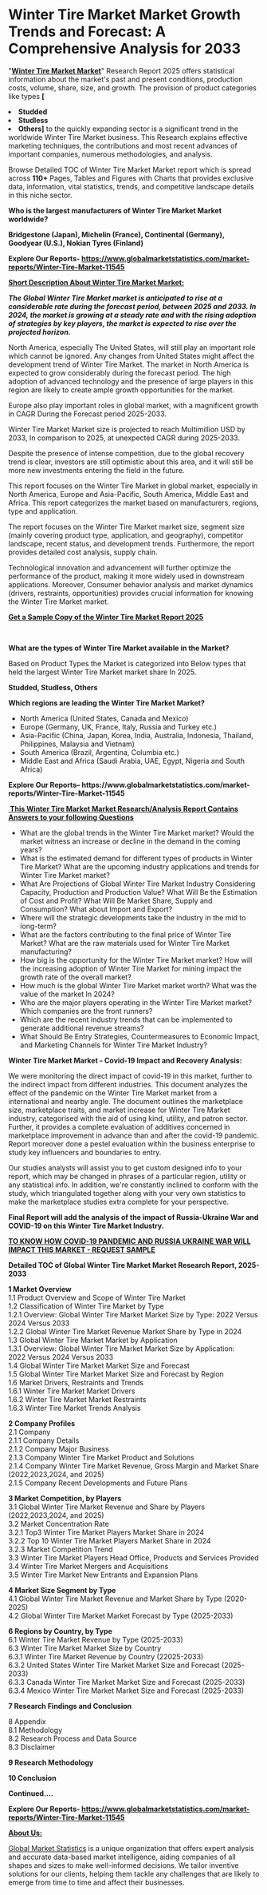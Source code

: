 <H1>Winter Tire Market Market Growth Trends and Forecast: A Comprehensive Analysis for 2033</H1><p>"<strong><a href="https://www.globalmarketstatistics.com/market-reports/Winter-Tire-Market-11545">Winter Tire Market Market</a></strong>" Research Report 2025 offers statistical information about the market's past and present conditions, production costs, volume, share, size, and growth. The provision of product categories like types&nbsp;<strong>[<li>Studded<li>Studless<li>Others]</strong>&nbsp;to the quickly expanding sector is a significant trend in the worldwide Winter Tire Market business. This Research explains effective marketing techniques, the contributions and most recent advances of important companies, numerous methodologies, and analysis.</p><p>Browse Detailed TOC of Winter Tire Market Market report which is spread across&nbsp;<strong>110+</strong>&nbsp;Pages, Tables and Figures with Charts that provides exclusive data, information, vital statistics, trends, and competitive landscape details in this niche sector.</p><p><strong>Who is the largest manufacturers of Winter Tire Market Market worldwide?</strong></p><p><strong>Bridgestone (Japan), Michelin (France), Continental (Germany), Goodyear (U.S.), Nokian Tyres (Finland)</strong></p><p><strong>Explore Our Reports-&nbsp;<a href="https://www.globalmarketstatistics.com/market-reports/Winter-Tire-Market-11545">https://www.globalmarketstatistics.com/market-reports/Winter-Tire-Market-11545</a></strong></p><p><strong><u>Short Description About Winter Tire Market Market:</u></strong></p><p><strong><em>The Global Winter Tire Market market is anticipated to rise at a considerable rate during the forecast period, between 2025 and 2033. In 2024, the market is growing at a steady rate and with the rising adoption of strategies by key players, the market is expected to rise over the projected horizon.</em></strong></p><p>North America, especially The United States, will still play an important role which cannot be ignored. Any changes from United States might affect the development trend of Winter Tire Market. The market in North America is expected to grow considerably during the forecast period. The high adoption of advanced technology and the presence of large players in this region are likely to create ample growth opportunities for the market.</p><p>Europe also play important roles in global market, with a magnificent growth in CAGR During the Forecast period 2025-2033.</p><p>Winter Tire Market Market size is projected to reach Multimillion USD by 2033, In comparison to 2025, at unexpected CAGR during 2025-2033.</p><p>Despite the presence of intense competition, due to the global recovery trend is clear, investors are still optimistic about this area, and it will still be more new investments entering the field in the future.</p><p>This report focuses on the Winter Tire Market in global market, especially in North America, Europe and Asia-Pacific, South America, Middle East and Africa. This report categorizes the market based on manufacturers, regions, type and application.</p><p>The report focuses on the Winter Tire Market market size, segment size (mainly covering product type, application, and geography), competitor landscape, recent status, and development trends. Furthermore, the report provides detailed cost analysis, supply chain.</p><p>Technological innovation and advancement will further optimize the performance of the product, making it more widely used in downstream applications. Moreover, Consumer behavior analysis and market dynamics (drivers, restraints, opportunities) provides crucial information for knowing the Winter Tire Market market.</p><p><strong><u>Get a Sample Copy of the Winter Tire Market Report 2025</u></strong></p><p>&nbsp;</p><p><strong>What are the types of Winter Tire Market available in the Market?</strong></p><p>Based on Product Types the Market is categorized into Below types that held the largest Winter Tire Market market share In 2025.</p><p><strong>Studded, Studless, Others</strong></p><p><strong>Which regions are leading the Winter Tire Market Market?</strong></p><ul><li>North America (United States, Canada and Mexico)</li><li>Europe (Germany, UK, France, Italy, Russia and Turkey etc.)</li><li>Asia-Pacific (China, Japan, Korea, India, Australia, Indonesia, Thailand, Philippines, Malaysia and Vietnam)</li><li>South America (Brazil, Argentina, Columbia etc.)</li><li>Middle East and Africa (Saudi Arabia, UAE, Egypt, Nigeria and South Africa)</li></ul><p><strong>Explore Our Reports&ndash;&nbsp;https://www.globalmarketstatistics.com/market-reports/Winter-Tire-Market-11545</strong></p><p><strong><u>&nbsp;This Winter Tire Market Market Research/Analysis Report Contains Answers to your following Questions</u></strong></p><ul><li>What are the global trends in the Winter Tire Market market? Would the market witness an increase or decline in the demand in the coming years?</li><li>What is the estimated demand for different types of products in Winter Tire Market? What are the upcoming industry applications and trends for Winter Tire Market market?</li><li>What Are Projections of Global Winter Tire Market Industry Considering Capacity, Production and Production Value? What Will Be the Estimation of Cost and Profit? What Will Be Market Share, Supply and Consumption? What about Import and Export?</li><li>Where will the strategic developments take the industry in the mid to long-term?</li><li>What are the factors contributing to the final price of Winter Tire Market? What are the raw materials used for Winter Tire Market manufacturing?</li><li>How big is the opportunity for the Winter Tire Market market? How will the increasing adoption of Winter Tire Market for mining impact the growth rate of the overall market?</li><li>How much is the global Winter Tire Market market worth? What was the value of the market In 2024?</li><li>Who are the major players operating in the Winter Tire Market market? Which companies are the front runners?</li><li>Which are the recent industry trends that can be implemented to generate additional revenue streams?</li><li>What Should Be Entry Strategies, Countermeasures to Economic Impact, and Marketing Channels for Winter Tire Market Industry?</li></ul><p><strong>Winter Tire Market Market - Covid-19 Impact and Recovery Analysis:</strong></p><p>We were monitoring the direct impact of covid-19 in this market, further to the indirect impact from different industries. This document analyzes the effect of the pandemic on the Winter Tire Market market from a international and nearby angle. The document outlines the marketplace size, marketplace traits, and market increase for Winter Tire Market industry, categorised with the aid of using kind, utility, and patron sector. Further, it provides a complete evaluation of additives concerned in marketplace improvement in advance than and after the covid-19 pandemic. Report moreover done a pestel evaluation within the business enterprise to study key influencers and boundaries to entry.</p><p>Our studies analysts will assist you to get custom designed info to your report, which may be changed in phrases of a particular region, utility or any statistical info. In addition, we're constantly inclined to conform with the study, which triangulated together along with your very own statistics to make the marketplace studies extra complete for your perspective.</p><p><strong>Final Report will add the analysis of the impact of Russia-Ukraine War and COVID-19 on this Winter Tire Market Industry.</strong></p><p><strong><u><a href="https://www.globalmarketstatistics.com/market-reports/Winter-Tire-Market-11545">TO KNOW HOW COVID-19 PANDEMIC AND RUSSIA UKRAINE WAR WILL IMPACT THIS MARKET - REQUEST SAMPLE</a></u></strong></p><p><strong>Detailed TOC of Global Winter Tire Market Market Research Report, 2025-2033</strong></p><p><strong>1 Market Overview</strong><br /> 1.1 Product Overview and Scope of Winter Tire Market<br /> 1.2 Classification of Winter Tire Market by Type<br /> 1.2.1 Overview: Global Winter Tire Market Market Size by Type: 2022&nbsp;Versus 2024 Versus 2033<br /> 1.2.2 Global Winter Tire Market Revenue Market Share by Type in 2024<br /> 1.3 Global Winter Tire Market Market by Application<br /> 1.3.1 Overview: Global Winter Tire Market Market Size by Application: 2022&nbsp;Versus 2024 Versus 2033<br /> 1.4 Global Winter Tire Market Market Size and Forecast<br /> 1.5 Global Winter Tire Market Market Size and Forecast by Region<br /> 1.6 Market Drivers, Restraints and Trends<br /> 1.6.1 Winter Tire Market Market Drivers<br /> 1.6.2 Winter Tire Market Market Restraints<br /> 1.6.3 Winter Tire Market Trends Analysis</p><p><strong>2 Company Profiles</strong><br /> 2.1 Company<br /> 2.1.1 Company Details<br /> 2.1.2 Company Major Business<br /> 2.1.3 Company Winter Tire Market Product and Solutions<br /> 2.1.4 Company Winter Tire Market Revenue, Gross Margin and Market Share (2022,2023,2024, and 2025)<br /> 2.1.5 Company Recent Developments and Future Plans</p><p><strong>3 Market Competition, by Players</strong><br /> 3.1 Global Winter Tire Market Revenue and Share by Players (2022,2023,2024, and 2025)<br /> 3.2 Market Concentration Rate<br /> 3.2.1 Top3 Winter Tire Market Players Market Share in 2024<br /> 3.2.2 Top 10 Winter Tire Market Players Market Share in 2024<br /> 3.2.3 Market Competition Trend<br /> 3.3 Winter Tire Market Players Head Office, Products and Services Provided<br /> 3.4 Winter Tire Market Mergers and Acquisitions<br /> 3.5 Winter Tire Market New Entrants and Expansion Plans</p><p><strong>4 Market Size Segment by Type</strong><br /> 4.1 Global Winter Tire Market Revenue and Market Share by Type (2020-2025)<br /> 4.2 Global Winter Tire Market Market Forecast by Type (2025-2033)</p><p><strong>6 Regions by Country, by Type</strong><br /> 6.1 Winter Tire Market Revenue by Type (2025-2033)<br /> 6.3 Winter Tire Market Market Size by Country<br /> 6.3.1 Winter Tire Market Revenue by Country (22025-2033)<br /> 6.3.2 United States Winter Tire Market Market Size and Forecast (2025-2033)<br /> 6.3.3 Canada Winter Tire Market Market Size and Forecast (2025-2033)<br /> 6.3.4 Mexico Winter Tire Market Market Size and Forecast (2025-2033)</p><p><strong>7 Research Findings and Conclusion</strong></p><p>8 Appendix<br /> 8.1 Methodology<br /> 8.2 Research Process and Data Source<br /> 8.3 Disclaimer</p><p><strong>9 Research Methodology</strong></p><p><strong>10 Conclusion</strong></p><p><strong>Continued&hellip;.</strong></p><p><strong>Explore Our Reports-&nbsp;<a href="https://www.globalmarketstatistics.com/market-reports/Winter-Tire-Market-11545">https://www.globalmarketstatistics.com/market-reports/Winter-Tire-Market-11545</a></strong></p><p><strong><u>About Us:</u></strong></p><p><a href="https://www.globalmarketstatistics.com/">Global Market Statistics</a> is a unique organization that offers expert analysis and accurate data-based market intelligence, aiding companies of all shapes and sizes to make well-informed decisions. We tailor inventive solutions for our clients, helping them tackle any challenges that are likely to emerge from time to time and affect their businesses.</p><p>&nbsp;</p>
